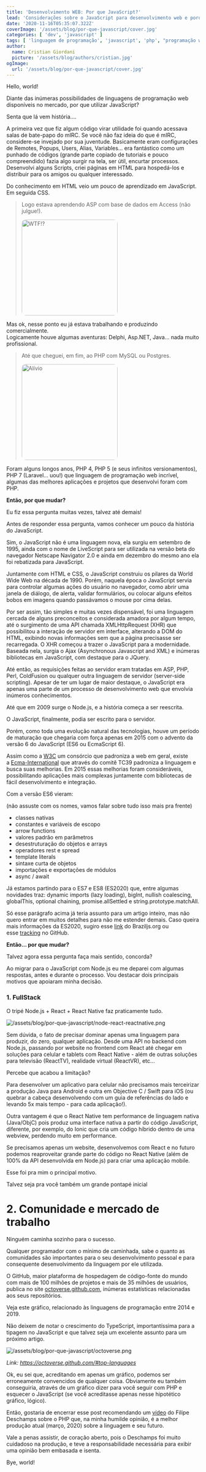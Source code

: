```yaml
---
title: 'Desenvolvimento WEB: Por que JavaScript?'
lead: 'Considerações sobre o JavaScript para desenvolvimento web e porque deixamos de usar o PHP como linguagem principal'
date: '2020-11-16T05:35:07.322Z'
coverImage: '/assets/blog/por-que-javascript/cover.jpg'
categories: [ 'dev', 'javascript' ]
tags: [ 'linguagem de programação', 'javascript', 'php', "programação web" ]
author:
  name: Cristian Giordani
  picture: '/assets/blog/authors/cristian.jpg'
ogImage:
  url: '/assets/blog/por-que-javascript/cover.jpg'
---
```


Hello, world!

Diante das inúmeras possibilidades de linguagens de programação web disponíveis no mercado, por que utilizar JavaScript?

Senta que lá vem história....

A primeira vez que fiz algum código virar utilidade foi quando acessava salas de bate-papo do mIRC. Se você não faz ideia do que é mIRC, considere-se invejado por sua juventude. Basicamente eram configurações de Remotes, Popups, Users, Alias, Variables... era fantástico como um punhado de códigos (grande parte copiado de tutoriais e pouco compreendido) fazia algo surgir na tela, ser útil, encurtar processos. Desenvolvi alguns Scripts, criei páginas em HTML para hospedá-los e distribuir para os amigos ou qualquer interessado.

Do conhecimento em HTML veio um pouco de aprendizado em JavaScript.<br />
Em seguida CSS.

> Logo estava aprendendo ASP com base de dados em Access (não julgue!).
> 
> <img src="/assets/blog/por-que-javascript/wtf.gif" alt="WTF!?" width="250" style="border-radius: 10px" />


Mas ok, nesse ponto eu já estava trabalhando e produzindo comercialmente.<br />
Logicamente houve algumas aventuras: Delphi, Asp.NET, Java... nada muito profissional.

>Até que cheguei, em fim, ao PHP com MySQL ou Postgres.
>
><img src="/assets/blog/por-que-javascript/relief.gif" alt="Alívio" width="250" style="border-radius: 10px" />


Foram alguns longos anos, PHP 4, PHP 5 (e seus infinitos versionamentos), PHP 7 (Laravel... uou!) que linguagem de programação web incrível, algumas das melhores aplicações e projetos que desenvolvi foram com PHP.

**Então, por que mudar?**

Eu fiz essa pergunta muitas vezes, talvez até demais!

Antes de responder essa pergunta, vamos conhecer um pouco da história do JavaScript.

Sim, o JavaScript não é uma linguagem nova, ela surgiu em setembro de 1995, ainda com o nome de LiveScript para ser utilizada na versão beta do navegador Netscape Navigator 2.0 e ainda em dezembro do mesmo ano ela foi rebatizada para JavaScript.

Juntamente com HTML e CSS, o JavaScript construiu os pilares da World Wide Web na década de 1990. Porém, naquela época o JavaScript servia para controlar algumas ações do usuário no navegador, como abrir uma janela de diálogo, de alerta, validar formulários, ou colocar alguns efeitos bobos em imagens quando passávamos o mouse por cima delas.

Por ser assim, tão simples e muitas vezes dispensável, foi uma linguagem cercada de alguns preconceitos e considerada amadora por algum tempo, até o surgimento de uma API chamada XMLHttpRequest (XHR) que possibilitou a interação de servidor em interface, alterando a DOM do HTML, exibindo novas informações sem que a página precisasse ser recarregada. O XHR começou a trazer o JavaScript para a modernidade. Baseada nela, surgia o Ajax (Asynchronous Javascript and XML) e inúmeras bibliotecas em JavaScript, com destaque para o JQuery.

Até então, as requisições feitas ao servidor eram tratadas em ASP, PHP, Perl, ColdFusion ou qualquer outra linguagem de servidor (server-side scripting). Apesar de ter um lugar de maior destaque, o JavaScript era apenas uma parte de um processo de desenvolvimento web que envolvia inúmeros conhecimentos.

Até que em 2009 surge o Node.js, e a história começa a ser reescrita.

O JavaScript, finalmente, podia ser escrito para o servidor.

Porém, como toda uma evolução natural das tecnologias, houve um período de maturação que chegaria com força apenas em 2015 com o advento da versão 6 do JavaScript (ES6 ou EcmaScript 6).

Assim como a <a href="http://www.w3c.org/" target="_blank">W3C</a> um consórcio que padroniza a web em geral, existe a <a href="http://www.ecma-international.org/" target="_blank">Ecma-International</a> que através do comitê TC39 padroniza a linguagem e busca suas melhorias. Em 2015 essas melhorias foram consideráveis, possibilitando aplicações mais complexas juntamente com bibliotecas de fácil desenvolvimento e integração.

Com a versão ES6 vieram:

(não assuste com os nomes, vamos falar sobre tudo isso mais pra frente)

- classes nativas
- constantes e variáveis de escopo
- arrow functions
- valores padrão em parâmetros
- desestruturação do objetos e arrays
- operadores rest e spread
- template literals
- sintaxe curta de objetos
- importações e exportações de módulos
- async / await

Já estamos partindo para o ES7 e ES8 (ES2020) que, entre algumas novidades traz: dynamic imports (lazy loading), bigInt, nullish coalescing, globalThis, optional chaining, promise.allSettled e string.prototype.matchAll.

Só esse parágrafo acima já teria assunto para um artigo inteiro, mas não quero entrar em muitos detalhes para não me estender demais. Caso queira mais informações da ES2020, sugiro esse <a href="https://braziljs.org/artigos/o-que-ha-de-novo-no-es2020/" target="_blank">link</a> do Braziljs.org ou esse <a href="https://github.com/tc39/proposals" target="_blank">tracking</a> no GitHub.

**Então... por que mudar?**

Talvez agora essa pergunta faça mais sentido, concorda?

Ao migrar para o JavaScript com Node.js eu me deparei com algumas respostas, antes e durante o processo. Vou destacar dois principais motivos que apoiaram minha decisão.

### 1. FullStack

O tripé Node.js + React + React Native faz praticamente tudo.

![/assets/blog/por-que-javascript/node-react-reactnative.png](/assets/blog/por-que-javascript/node-react-reactnative.png)

Sem dúvida, o fato de precisar dominar apenas uma linguagem para produzir, do zero, qualquer aplicação. Desde uma API no backend com Node.js, passando por website no frontend com React até chegar em soluções para celular e tablets com React Native - além de outras soluções para televisão (ReactTV), realidade virtual (ReactVR), etc...

Percebe que acabou a limitação?

Para desenvolver um aplicativo para celular não precisamos mais terceirizar a produção Java para Android e outra em Objective C / Swift para iOS (ou quebrar a cabeça desenvolvendo com um guia de referências do lado e levando 5x mais tempo - para cada aplicação!).

Outra vantagem é que o React Native tem performance de linguagem nativa (Java/ObjC) pois produz uma interface nativa a partir do código JavaScript, diferente, por exemplo, do Ionic que cria um código híbrido dentro de uma webview, perdendo muito em performance.

Se precisamos apenas um website, desenvolvemos com React e no futuro podemos reaproveitar grande parte do código no React Native (além de 100% da API desenvolvida em Node.js) para criar uma aplicação mobile.

Esse foi pra mim o principal motivo.

Talvez seja pra você também um grande pontapé inicial

# 2. Comunidade e mercado de trabalho

Ninguém caminha sozinho para o sucesso.

Qualquer programador com o mínimo de caminhada, sabe o quanto as comunidades são importantes para o seu desenvolvimento pessoal e para consequente desenvolvimento da linguagem por ele utilizada.

O GitHub, maior plataforma de hospedagem de código-fonte do mundo com mais de 100 milhões de projetos e mais de 35 milhões de usuários, publica no site <a href="https://octoverse.github.com/" target="_blank">octoverse.github.com</a>, inúmeras estatísticas relacionadas aos seus repositórios.

Veja este gráfico, relacionado às linguagens de programação entre 2014 e 2019.

Não deixem de notar o crescimento do TypeScript, importantíssima para a tipagem no JavaScript e que talvez seja um excelente assunto para um próximo artigo.

![/assets/blog/por-que-javascript/octoverse.png](/assets/blog/por-que-javascript/octoverse.png)

*Link: <a href="https://octoverse.github.com/#top-languages" target="_blank">https://octoverse.github.com/#top-languages</a>*

Ok, eu sei que, acreditando em apenas um gráfico, podemos ser erroneamente convencidos de qualquer coisa. Obviamente eu também conseguiria, através de um gráfico dizer para você seguir com PHP e esquecer o JavaScript (se você acreditasse apenas nesse hipotético gráfico, lógico).

Então, gostaria de encerrar esse post recomendando um <a href="https://www.youtube.com/watch?v=H43fXodv6WY" target="_blank">vídeo</a> do Filipe Deschamps sobre o PHP que, na minha humilde opinião, é a melhor produção atual (março, 2020) sobre a linguagem e seu futuro.

Vale a penas assistir, de coração aberto, pois o Deschamps foi muito cuidadoso na produção, e teve a responsabilidade necessária para exibir uma opinião bem embasada e isenta.

Bye, world!